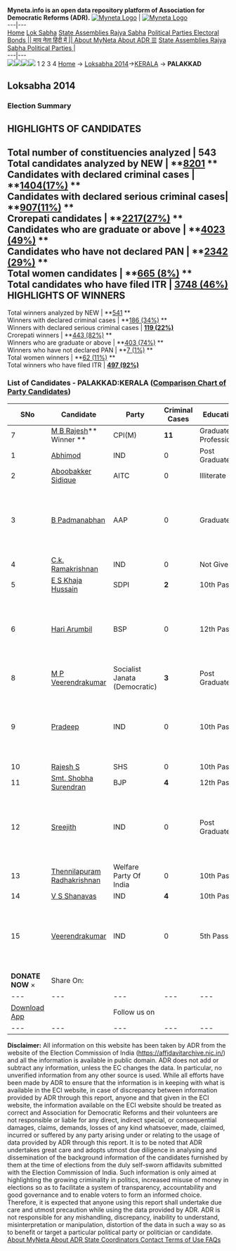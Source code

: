 **Myneta.info is an open data repository platform of Association for Democratic Reforms (ADR).**
[![Myneta Logo](https://www.myneta.info/lib/img/myneta-logo.png)](https://www.myneta.info/) | [![Myneta Logo](https://www.myneta.info/lib/img/adr-logo.png)](https://adrindia.org)  
---|---  
[Home](https://www.myneta.info/) [Lok Sabha](https://www.myneta.info/#ls "Lok Sabha") [ State Assemblies ](https://www.myneta.info/#sa "State Assemblies") [Rajya Sabha](https://www.myneta.info/#rs "Rajya Sabha") [Political Parties ](https://www.myneta.info/party "Political Parties") [ Electoral Bonds ](https://www.myneta.info/electoral_bonds "Electoral Bonds") [ || माय नेता हिंदी में || ](https://translate.google.co.in/translate?prev=hp&hl=en&js=y&u=www.myneta.info&sl=en&tl=hi&history_state0=) [ About MyNeta ](https://adrindia.org/content/about-myneta) [ About ADR ](https://adrindia.org/about-adr/who-we-are) [☰](javascript:void\(0\))
[ State Assemblies ](https://www.myneta.info/#sa "State Assemblies") [ Rajya Sabha ](https://www.myneta.info/#rs "Rajya Sabha") [ Political Parties ](https://www.myneta.info/party "Political Parties")
|   
---|---  
![](https://www.myneta.info/lib/img/banner/banner-1.png)![](https://www.myneta.info/lib/img/banner/banner-2.png)![](https://www.myneta.info/lib/img/banner/banner-3.png)![](https://www.myneta.info/lib/img/banner/banner-4.png)
1  2  3  4 
[Home](https://www.myneta.info/) → [Loksabha 2014](https://www.myneta.info/ls2014/)→[KERALA](https://www.myneta.info/ls2014/index.php?action=show_constituencies&state_id=11) → **PALAKKAD**
### 
## Loksabha 2014
###  Election Summary 
HIGHLIGHTS OF CANDIDATES  
---  
Total number of constituencies analyzed |  543   
Total candidates analyzed by NEW | **[8201](https://www.myneta.info/ls2014/index.php?action=summary&subAction=candidates_analyzed&sort=candidate#summary) **  
Candidates with declared criminal cases | **[1404(17%)](https://www.myneta.info/ls2014/index.php?action=summary&subAction=crime&sort=candidate#summary) **  
Candidates with declared serious criminal cases| **[907(11%)](https://www.myneta.info/ls2014/index.php?action=summary&subAction=serious_crime&sort=candidate#summary) **  
Crorepati candidates | **[2217(27%)](https://www.myneta.info/ls2014/index.php?action=summary&subAction=crorepati&sort=candidate#summary) **  
Candidates who are graduate or above | **[4023 (49%)](https://www.myneta.info/ls2014/index.php?action=summary&subAction=education&sort=candidate#summary) **  
Candidates who have not declared PAN | **[2342 (29%)](https://www.myneta.info/ls2014/index.php?action=summary&subAction=without_pan&sort=candidate#summary) **  
Total women candidates | **[665 (8%)](https://www.myneta.info/ls2014/index.php?action=summary&subAction=women_candidate&sort=candidate#summary) **  
Total candidates who have filed ITR | [**3748 (46%)**](https://www.myneta.info/ls2014/index.php?action=summary&subAction=filed_itr&sort=candidate#summary)  
HIGHLIGHTS OF WINNERS  
---  
Total winners analyzed by NEW | **[541](https://www.myneta.info/ls2014/index.php?action=summary&subAction=winner_analyzed&sort=candidate#summary) **  
Winners with declared criminal cases | **[186 (34%)](https://www.myneta.info/ls2014/index.php?action=summary&subAction=winner_crime&sort=candidate#summary) **  
Winners with declared serious criminal cases | **[119 (22%)](https://www.myneta.info/ls2014/index.php?action=summary&subAction=winner_serious_crime&sort=candidate#summary)**  
Crorepati winners | **[443 (82%)](https://www.myneta.info/ls2014/index.php?action=summary&subAction=winner_crorepati&sort=candidate#summary) **  
Winners who are graduate or above | **[403 (74%)](https://www.myneta.info/ls2014/index.php?action=summary&subAction=winner_education&sort=candidate#summary) **  
Winners who have not declared PAN | **[7 (1%)](https://www.myneta.info/ls2014/index.php?action=summary&subAction=winner_without_pan&sort=candidate#summary) **  
Total women winners | **[62 (11%)](https://www.myneta.info/ls2014/index.php?action=summary&subAction=winner_women&sort=candidate#summary) **  
Total winners who have filed ITR | [**497 (92%)**](https://www.myneta.info/ls2014/index.php?action=summary&subAction=winner_filed_itr&sort=candidate#summary)  
### List of Candidates - PALAKKAD:KERALA ([Comparison Chart of Party Candidates](https://www.myneta.info/ls2014/comparisonchart.php?constituency_id=49))
SNo | Candidate| Party| Criminal Cases| Education| Age| Total Assets| Liabilities  
---|---|---|---|---|---|---|---  
7  | [M B Rajesh](https://www.myneta.info/ls2014/candidate.php?candidate_id=1889)** Winner ** | CPI(M) | **11** | Graduate Professional| 43 | Rs 46,76,316 ~ 46 Lacs+ | Rs 7,00,680 ~ 7 Lacs+  
1  | [Abhimod](https://www.myneta.info/ls2014/candidate.php?candidate_id=3) | IND | 0 | Post Graduate| 39 | Rs 29,08,779 ~ 29 Lacs+ | Rs 3,70,000 ~ 3 Lacs+  
2  | [Aboobakker Sidique](https://www.myneta.info/ls2014/candidate.php?candidate_id=1896) | AITC | 0 | Illiterate| 47 | Rs 47,004 ~ 47 Thou+ | Rs 0 ~   
3  | [B Padmanabhan](https://www.myneta.info/ls2014/candidate.php?candidate_id=1895) | AAP | 0 | Graduate| 44 | ![](https://myneta.info/image_v2.php?myneta_folder=ls2014&candidate_id=1895&col=ta) | ![](https://myneta.info/image_v2.php?myneta_folder=ls2014&candidate_id=1895&col=lia)  
4  | [C.k. Ramakrishnan](https://www.myneta.info/ls2014/candidate.php?candidate_id=1897) | IND | 0 | Not Given| 47 | Rs 7,29,614 ~ 7 Lacs+ | Rs 3,80,200 ~ 3 Lacs+  
5  | [E S Khaja Hussain](https://www.myneta.info/ls2014/candidate.php?candidate_id=1891) | SDPI | **2** | 10th Pass| 44 | Rs 64,90,438 ~ 64 Lacs+ | Rs 35,000 ~ 35 Thou+  
6  | [Hari Arumbil](https://www.myneta.info/ls2014/candidate.php?candidate_id=1888) | BSP | 0 | 12th Pass| 29 | ![](https://myneta.info/image_v2.php?myneta_folder=ls2014&candidate_id=1888&col=ta) | ![](https://myneta.info/image_v2.php?myneta_folder=ls2014&candidate_id=1888&col=lia)  
8  | [M P Veerendrakumar](https://www.myneta.info/ls2014/candidate.php?candidate_id=2) | Socialist Janata (Democratic) | **3** | Post Graduate| 77 | Rs 40,45,97,140 ~ 40 Crore+ | Rs 5,35,694 ~ 5 Lacs+  
9  | [Pradeep](https://www.myneta.info/ls2014/candidate.php?candidate_id=1898) | IND | 0 | 10th Pass| 30 | ![](https://myneta.info/image_v2.php?myneta_folder=ls2014&candidate_id=1898&col=ta) | ![](https://myneta.info/image_v2.php?myneta_folder=ls2014&candidate_id=1898&col=lia)  
10  | [Rajesh S](https://www.myneta.info/ls2014/candidate.php?candidate_id=1890) | SHS | 0 | 10th Pass| 32 | Nil | Rs 2,55,390 ~ 2 Lacs+  
11  | [Smt. Shobha Surendran](https://www.myneta.info/ls2014/candidate.php?candidate_id=956) | BJP | **4** | 12th Pass| 39 | Rs 20,27,210 ~ 20 Lacs+ | Rs 0 ~   
12  | [Sreejith](https://www.myneta.info/ls2014/candidate.php?candidate_id=1893) | IND | 0 | Post Graduate| 35 | ![](https://myneta.info/image_v2.php?myneta_folder=ls2014&candidate_id=1893&col=ta) | ![](https://myneta.info/image_v2.php?myneta_folder=ls2014&candidate_id=1893&col=lia)  
13  | [Thennilapuram Radhakrishnan](https://www.myneta.info/ls2014/candidate.php?candidate_id=1887) | Welfare Party Of India | 0 | 10th Pass| 66 | Rs 29,94,408 ~ 29 Lacs+ | Rs 2,70,000 ~ 2 Lacs+  
14  | [V S Shanavas](https://www.myneta.info/ls2014/candidate.php?candidate_id=1886) | IND | **4** | 10th Pass| 38 | Rs 14,01,101 ~ 14 Lacs+ | Rs 3,33,500 ~ 3 Lacs+  
15  | [Veerendrakumar](https://www.myneta.info/ls2014/candidate.php?candidate_id=1899) | IND | 0 | 5th Pass| 48 | ![](https://myneta.info/image_v2.php?myneta_folder=ls2014&candidate_id=1899&col=ta) | ![](https://myneta.info/image_v2.php?myneta_folder=ls2014&candidate_id=1899&col=lia)  
|  **DONATE NOW** × |  Share On:  | [](https://api.whatsapp.com/send?text=https%3A%2F%2Fmyneta.info%2Fpunjab2022%2Findex.php%3Faction%3Dshow_constituencies%26state_id%3D19) | [](https://www.facebook.com/sharer/sharer.php?u=https%3A%2F%2Fmyneta.info%2Fpunjab2022%2Findex.php%3Faction%3Dshow_constituencies%26state_id%3D19) | [](https://twitter.com/share?url=https%3A%2F%2Fmyneta.info%2Fpunjab2022%2Findex.php%3Faction%3Dshow_constituencies%26state_id%3D19)  
---|---|---|---|---  
| [ Download App ](https://play.google.com/store/apps/details?id=com.webrosoft.myneta1&pcampaignid=pcampaignidMKT-Other-global-all-co-prtnr-py-PartBadge-Mar2515-1) | [](https://play.google.com/store/apps/details?id=com.webrosoft.myneta1&pcampaignid=pcampaignidMKT-Other-global-all-co-prtnr-py-PartBadge-Mar2515-1) |  Follow us on  | [](https://www.facebook.com/adrindia.org/) | [](https://twitter.com/adrspeaks) | [](https://groups.google.com/g/national-election-watch?hl=en&pli=1) | [](https://www.instagram.com/adrspeaks/) | [](https://www.youtube.com/user/adrspeaks) | [](https://sharechat.com/profile/adrspeaks)  
---|---|---|---|---|---|---|---|---  
**Disclaimer:** All information on this website has been taken by ADR from the website of the Election Commission of India (https://affidavitarchive.nic.in/) and all the information is available in public domain. ADR does not add or subtract any information, unless the EC changes the data. In particular, no unverified information from any other source is used. While all efforts have been made by ADR to ensure that the information is in keeping with what is available in the ECI website, in case of discrepancy between information provided by ADR through this report, anyone and that given in the ECI website, the information available on the ECI website should be treated as correct and Association for Democratic Reforms and their volunteers are not responsible or liable for any direct, indirect special, or consequential damages, claims, demands, losses of any kind whatsoever, made, claimed, incurred or suffered by any party arising under or relating to the usage of data provided by ADR through this report. It is to be noted that ADR undertakes great care and adopts utmost due diligence in analysing and dissemination of the background information of the candidates furnished by them at the time of elections from the duly self-sworn affidavits submitted with the Election Commission of India. Such information is only aimed at highlighting the growing criminality in politics, increased misuse of money in elections so as to facilitate a system of transparency, accountability and good governance and to enable voters to form an informed choice. Therefore, it is expected that anyone using this report shall undertake due care and utmost precaution while using the data provided by ADR. ADR is not responsible for any mishandling, discrepancy, inability to understand, misinterpretation or manipulation, distortion of the data in such a way so as to benefit or target a particular political party or politician or candidate. 
[ About MyNeta ](https://adrindia.org/content/about-myneta) [ About ADR ](https://adrindia.org/about-adr/who-we-are) [ State Coordinators ](https://adrindia.org/about-adr/state-coordinators) [ Contact ](https://adrindia.org/contact-us) [ Terms of Use ](https://adrindia.org/content/adr-terms-use) [ FAQs ](https://adrindia.org/content/faqs)
